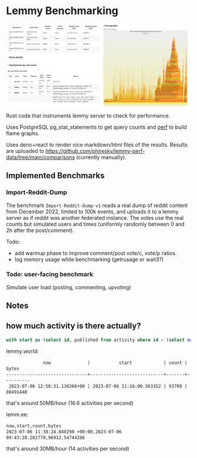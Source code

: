 # Lemmy Benchmarking

![teaser screenshot](teaser.png)

Rust code that instruments lemmy server to check for performance.

Uses PostgreSQL pg_stat_statements to get query counts and [perf](https://perf.wiki.kernel.org/index.php/Main_Page) to build flame graphs.

Uses deno+react to render nice markdown/html files of the results. Results are uploaded to https://github.com/phiresky/lemmy-perf-data/tree/main/comparisons (currently manually).

## Implemented Benchmarks

### Import-Reddit-Dump

<p>
    The benchmark <code>Import-Reddit-Dump-v1</code> reads a real
    dump of reddit content from December 2022, limited to 100k events, and uploads it to a lemmy server
    as if reddit was another federated instance. The votes use the real counts
    but simulated users and times (uniformly randomly between 0 and 2h after
    the post/comment).
</p>

Todo:

- add warmup phase to improve comment/post vote/c, vote/p ratios.
- log memory usage while benchmarking (getrusage or wait3?)


### Todo: user-facing benchmark

Simulate user load (posting, commenting, upvoting)


## Notes

## how much activity is there actually?

```sql
with start as (select id, published from activity where id > (select max(id) from activity) - 100000 order by id limit 1) select now(), (select published as start from start), count(activity), sum(length(activity.data::text)) as bytes from activity where activity.id >= (select id from start);
```

lemmy.world:

```
              now              |           start            | count |  bytes
-------------------------------+----------------------------+-------+----------
 2023-07-06 12:50:31.136366+00 | 2023-07-06 11:16:00.563352 | 93709 | 80491448
 ```


that's around 50MB/hour (16.6 activities per second)

lemm.ee:

```
now,start,count,bytes
2023-07-06 11:38:24.840290 +00:00,2023-07-06 09:43:28.282779,96912,54744286
```
that's around 30MB/hour (14 activities per second)